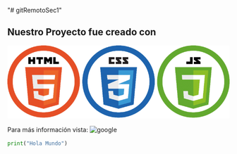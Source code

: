 "# gitRemotoSec1" 

## Nuestro Proyecto fue creado con
![Logos de lenguajes](/logos.png)

Para más información vista: ![google](https://google.cl)

```python
print("Hola Mundo")